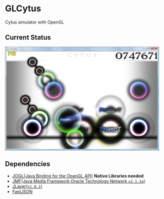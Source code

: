 GLCytus
=======

Cytus simulator with OpenGL

Current Status
---
![ScreenShot](https://github.com/Dewott/GLCytus/blob/master/ss.jpg)

Dependencies
---
- [JOGL(Java Binding for the OpenGL API)](http://jogamp.org/) 
**Native Libraries needed**
- [JMF(Java Media Framework,Oracle Technology Network,`v2.1.1e`)](http://www.oracle.com/technetwork/java/javase/download-142937.html)
- [JLayer(`v1.0.1`)](http://www.javazoom.net/javalayer/javalayer.html)
- [FastJSON](https://github.com/alibaba/fastjson)